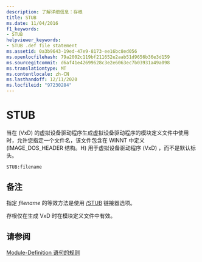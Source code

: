 ```yaml
---
description: 了解详细信息：存根
title: STUB
ms.date: 11/04/2016
f1_keywords:
- STUB
helpviewer_keywords:
- STUB .def file statement
ms.assetid: 0a3b9643-19ed-47e9-8173-ee16bc8ed056
ms.openlocfilehash: 79a2002c119bf211652e2aab51d9656b36e3d159
ms.sourcegitcommit: d6af41e42699628c3e2e6063ec7b03931a49a098
ms.translationtype: MT
ms.contentlocale: zh-CN
ms.lasthandoff: 12/11/2020
ms.locfileid: "97230284"
---
```

# <a name="stub"></a>STUB

当在 (VxD) 的虚拟设备驱动程序生成虚拟设备驱动程序的模块定义文件中使用时，允许您指定一个文件名，该文件包含在 WINNT 中定义 (IMAGE_DOS_HEADER 结构。H) 用于虚拟设备驱动程序 (VxD) ，而不是默认标头。

```
STUB:filename
```

## <a name="remarks"></a>备注

指定 *filename* 的等效方法是使用 [/STUB](stub-ms-dos-stub-file-name.md) 链接器选项。

存根仅在生成 VxD 时在模块定义文件中有效。

## <a name="see-also"></a>请参阅

[Module-Definition 语句的规则](rules-for-module-definition-statements.md)
